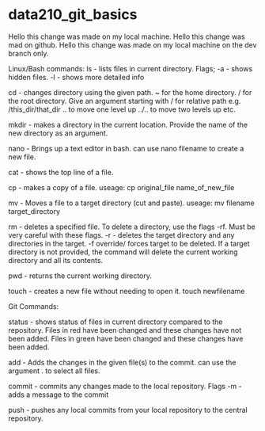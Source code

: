 # data210_git_basics

Hello this change was made on my local machine.
Hello this change was mad on github.
Hello this change was made on my local machine on the dev branch only.

Linux/Bash commands:
ls - lists files in current directory. Flags; -a - shows hidden files. -l - shows more detailed info

cd - changes directory using the given path. ~ for the home directory. / for the root directory. Give an argument starting with / for relative path e.g. /this_dir/that_dir
.. to move one level up ../.. to move two levels up etc.

mkdir - makes a directory in the current location. Provide the name of the new directory as an argument.

nano - Brings up a text editor in bash. can use nano filename to create a new file.

cat - shows the top line of a file.

cp - makes a copy of a file. useage: cp original_file name_of_new_file

mv - Moves a file to a target directory (cut and paste). useage: mv filename target_directory

rm - deletes a specified file. To delete a directory,  use the flags -rf. Must be very careful with these flags. -r - deletes the target directory and any directories in the target.
-f override/ forces target to be deleted. If a target directory is not provided, the command will delete the current working directory and all its contents.

pwd - returns the current working directory.

touch - creates a new file without needing to open it. touch newfilename

Git Commands:

status - shows status of files in current directory compared to the repository. Files in red have been changed and these changes have not been added. Files in green have been changed
and these changes have been added.

add - Adds the changes in the given file(s) to the commit. can use the argument . to select all files.

commit - commits any changes made to the local repository. Flags -m - adds a message to the commit

push - pushes any local commits from your local repository to the central repository. 
